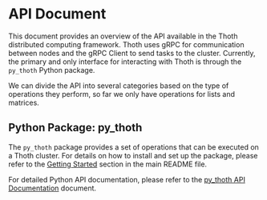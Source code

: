 # API Document

This document provides an overview of the API available in the Thoth distributed computing framework.
Thoth uses gRPC for communication between nodes and the gRPC Client to send tasks to the cluster. Currently, the primary and only interface for interacting with Thoth is through the `py_thoth` Python package.

We can divide the API into several categories based on the type of operations they perform, so far we only have operations for lists and matrices.

## Python Package: py_thoth

The `py_thoth` package provides a set of operations that can be executed on a Thoth cluster. For details on how to install and set up the package, please refer to the [Getting Started](../README.md#usage) section in the main README file.


For detailed Python API documentation, please refer to the [py_thoth API Documentation](./api/py_thoth.md) document.